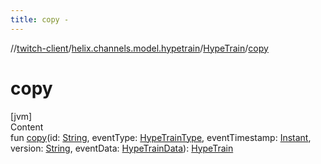 ```yaml
---
title: copy -
---
```

//[twitch-client](../../index.md)/[helix.channels.model.hypetrain](../index.md)/[HypeTrain](index.md)/[copy](copy.md)



# copy  
[jvm]  
Content  
fun [copy](copy.md)(id: [String](https://kotlinlang.org/api/latest/jvm/stdlib/kotlin/-string/index.html), eventType: [HypeTrainType](../-hype-train-type/index.md), eventTimestamp: [Instant](https://docs.oracle.com/javase/8/docs/api/java/time/Instant.html), version: [String](https://kotlinlang.org/api/latest/jvm/stdlib/kotlin/-string/index.html), eventData: [HypeTrainData](../-hype-train-data/index.md)): [HypeTrain](index.md)  



